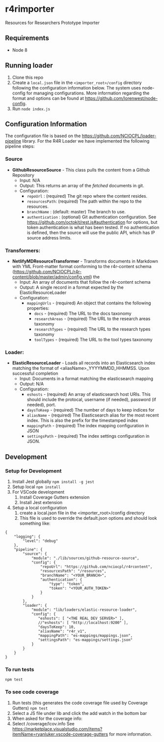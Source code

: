 # r4rimporter
Resources for Researchers Prototype Importer

## Requirements
* Node 8

## Running loader
1. Clone this repo
1. Create a `local.json` file in the `<importer_root>/config` directory following the configuration information below. The system uses node-config for managing configurations. More information regarding the format and options can be found at https://github.com/lorenwest/node-config.
1. Run `node index.js`

## Configuration Information
The configuration file is based on the https://github.com/NCIOCPL/loader-pipeline library.  For the R4R Loader we have implemented the following pipeline steps:
### Source 
* **GithubResourceSource** - This class pulls the content from a Github Repository 
  * Input: N/A
  * Output: This returns an array of the *fetched* documents in git.
  * Configuration:
    * `repoUrl` : (required) The git repo where the content resides.
    * `resourcesPath`: (required) The path within the repo to the resources.
    * `branchName` : (default: master) The branch to use.
    * `authentication` : (optional) Git authentication configuration. See https://github.com/octokit/rest.js#authentication for options, but token authentication is what has been tested. If no authentication is defined, then the source will use the public API, which has IP source address limits.   
### Transformers:
* **NetlifyMDResourceTransformer** - Transforms documents in Markdown with YML Front-matter format conforming to the r4r-content schema (https://github.com/NCIOCPL/r4r-content/blob/master/admin/config.yml) the  
  * Input: An array of documents that follow the r4r-content schema
  * Output: A single record in a format expected by the ElasticResourceLoader
  * Configuration:
    * `mappingUrls` - (required) An object that contains the following properties:
      * `docs` - (required) The URL to the docs taxonomy
      * `researchAreas` - (required) The URL to the research areas taxonomy
      * `researchTypes` - (required) The URL to the research types taxonomy
      * `toolTypes` - (required) The URL to the tool types taxonomy
### Loader:
* **ElasticResourceLoader** - Loads all records into an Elasticsearch index matching the format of \<aliasName\>\_YYYYMMDD\_HHMMSS. Upon successful completion
  * Input: Documents in a format matching the elasticsearch mapping
  * Output: N/A
  * Configuration:
    * `eshosts` - (required) An array of elasticsearch host URIs. This should include the protocal, username (if needed), password (if needed), port.
    * `daysToKeep` - (required) The number of days to keep indices for
    * `aliasName` - (required) The Elasticsearch alias for the most recent index. This is also the prefix for the timestamped index
    * `mappingPath` - (required) The index mapping configuration in JSON
    * `settingsPath` - (required) The index settings configuration in JSON.
  


## Development
### Setup for Development
1. Install Jest globally
`npm install -g jest`
2. Setup local
`npm install`
3. For VSCode development
   1. Install Coverage Gutters extension
   2. Install Jest extension
4. Setup a local configuration
   1. create a local.json file in the <importer_root>/config directory
   2. This file is used to override the default.json options and should look something like:
```
{
    "logging": {
        "level": "debug"
    },
    "pipeline": {
        "source": {
            "module": "./lib/sources/github-resource-source",
            "config": {
                "repoUrl": "https://github.com/nciocpl/r4rcontent",
                "resourcesPath": "/resources",
                "branchName": "<YOUR_BRANCH>",
                "authentication": {
                    "type": "token",
                    "token": "<YOUR_AUTH_TOKEN>"
                }
            }
        },
        "loader": {
            "module": "lib/loaders/elastic-resource-loader",
            "config": {
               "eshosts": [ "<THE REAL DEV SERVER>" ],
               //"eshosts": [ "http://localhost:9200" ],
               "daysToKeep": 10,
               "aliasName": "r4r_v1",
               "mappingPath": "es-mappings/mappings.json",
               "settingsPath": "es-mappings/settings.json"
            }
        }
    }
}
```

### To run tests
`npm test`

### To see code coverage
1. Run tests (this generates the code coverage file used by Coverage Gutters)
`npm test`
2. Select a JS file under lib and click the add watch in the bottom bar
3. When asked for the coverage info:
3. Select <projroot>/coverage/lcov.info
See https://marketplace.visualstudio.com/items?itemName=ryanluker.vscode-coverage-gutters for more information.
